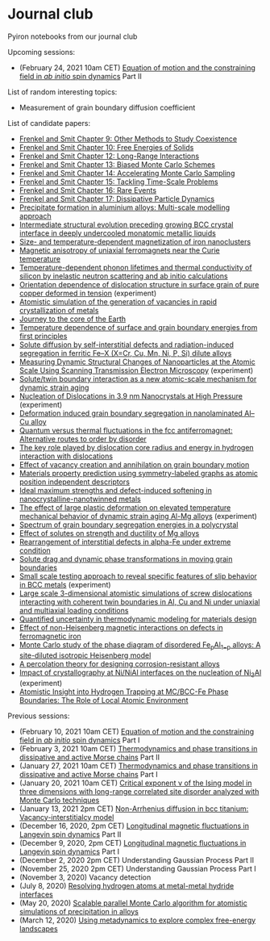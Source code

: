 # Journal club
Pyiron notebooks from our journal club

Upcoming sessions:

- (February 24, 2021 10am CET) [Equation of motion and the constraining field in *ab initio* spin dynamics](https://journals.aps.org/prb/abstract/10.1103/PhysRevB.102.214407) Part II

List of random interesting topics:

- Measurement of grain boundary diffusion coefficient

List of candidate papers:

- [Frenkel and Smit Chapter 9: Other Methods to Study Coexistence](https://www.sciencedirect.com/book/9780122673511/understanding-molecular-simulation)
- [Frenkel and Smit Chapter 10: Free Energies of Solids](https://www.sciencedirect.com/book/9780122673511/understanding-molecular-simulation)
- [Frenkel and Smit Chapter 12: Long-Range Interactions](https://www.sciencedirect.com/book/9780122673511/understanding-molecular-simulation)
- [Frenkel and Smit Chapter 13: Biased Monte Carlo Schemes](https://www.sciencedirect.com/book/9780122673511/understanding-molecular-simulation)
- [Frenkel and Smit Chapter 14: Accelerating Monte Carlo Sampling](https://www.sciencedirect.com/book/9780122673511/understanding-molecular-simulation)
- [Frenkel and Smit Chapter 15: Tackling Time-Scale Problems](https://www.sciencedirect.com/book/9780122673511/understanding-molecular-simulation)
- [Frenkel and Smit Chapter 16: Rare Events](https://www.sciencedirect.com/book/9780122673511/understanding-molecular-simulation)
- [Frenkel and Smit Chapter 17: Dissipative Particle Dynamics](https://www.sciencedirect.com/book/9780122673511/understanding-molecular-simulation)
- [Precipitate formation in aluminium alloys: Multi-scale modelling approach](https://www.sciencedirect.com/science/article/pii/S1359645420303979)
- [Intermediate structural evolution preceding growing BCC crystal interface in deeply undercooled monatomic metallic liquids](https://www.sciencedirect.com/science/article/pii/S1359645420308740)
- [Size- and temperature-dependent magnetization of iron nanoclusters](https://journals.aps.org/prb/abstract/10.1103/PhysRevB.102.184426)
- [Magnetic anisotropy of uniaxial ferromagnets near the Curie temperature](https://journals.aps.org/prb/abstract/10.1103/PhysRevB.102.174436)
- [Temperature-dependent phonon lifetimes and thermal conductivity of silicon by inelastic neutron scattering and ab initio calculations](https://journals.aps.org/prb/abstract/10.1103/PhysRevB.102.174311)
- [Orientation dependence of dislocation structure in surface grain of pure copper deformed in tension](https://www.sciencedirect.com/science/article/pii/S1359645420308910) (experiment)
- [Atomistic simulation of the generation of vacancies in rapid crystallization of metals](https://www.sciencedirect.com/science/article/pii/S135964542030882X)
- [Journey to the core of the Earth](https://www.nature.com/articles/s41578-020-0211-3)
- [Temperature dependence of surface and grain boundary energies from first principles](https://journals.aps.org/prb/abstract/10.1103/PhysRevB.101.174103)
- [Solute diffusion by self-interstitial defects and radiation-induced segregation in ferritic Fe–X (X=Cr, Cu, Mn, Ni, P, Si) dilute alloys](https://www.sciencedirect.com/science/article/pii/S1359645420302251)
- [Measuring Dynamic Structural Changes of Nanoparticles at the Atomic Scale Using Scanning Transmission Electron Microscopy](https://journals.aps.org/prl/abstract/10.1103/PhysRevLett.124.106105) (experiment)
- [Solute/twin boundary interaction as a new atomic-scale mechanism for dynamic strain aging](https://www.sciencedirect.com/science/article/pii/S1359645420300926)
- [Nucleation of Dislocations in 3.9 nm Nanocrystals at High Pressure](https://journals.aps.org/prl/abstract/10.1103/PhysRevLett.124.106104) (experiment)
- [Deformation induced grain boundary segregation in nanolaminated Al–Cu alloy](https://www.sciencedirect.com/science/article/pii/S1359645419306986)
- [Quantum versus thermal fluctuations in the fcc antiferromagnet: Alternative routes to order by disorder](https://journals.aps.org/prb/abstract/10.1103/PhysRevB.102.220405)
- [The key role played by dislocation core radius and energy in hydrogen interaction with dislocations](https://www.sciencedirect.com/science/article/abs/pii/S1359645419308729)
- [Effect of vacancy creation and annihilation on grain boundary motion](https://www.sciencedirect.com/science/article/abs/pii/S1359645419307839)
- [Materials property prediction using symmetry-labeled graphs as atomic position independent descriptors](https://journals.aps.org/prb/abstract/10.1103/PhysRevB.100.104114)
- [Ideal maximum strengths and defect-induced softening in nanocrystalline-nanotwinned metals](https://www.nature.com/articles/s41563-019-0484-3)
- [The effect of large plastic deformation on elevated temperature mechanical behavior of dynamic strain aging Al-Mg alloys](https://www.sciencedirect.com/science/article/abs/pii/S1359645419306147) (experiment)
- [Spectrum of grain boundary segregation energies in a polycrystal](https://www.sciencedirect.com/science/article/abs/pii/S135964541930624X)
- [Effect of solutes on strength and ductility of Mg alloys](https://www.sciencedirect.com/science/article/abs/pii/S1359645419306081)
- [Rearrangement of interstitial defects in alpha-Fe under extreme condition](https://www.sciencedirect.com/science/article/abs/pii/S1359645419305877)
- [Solute drag and dynamic phase transformations in moving grain boundaries](https://www.sciencedirect.com/science/article/abs/pii/S135964541930566X)
- [Small scale testing approach to reveal specific features of slip behavior in BCC metals](https://www.sciencedirect.com/science/article/abs/pii/S1359645419303155) (experiment)
- [Large scale 3-dimensional atomistic simulations of screw dislocations interacting with coherent twin boundaries in Al, Cu and Ni under uniaxial and multiaxial loading conditions](https://www.sciencedirect.com/science/article/pii/S1359645419303076)
- [Quantified uncertainty in thermodynamic modeling for materials design](https://www.sciencedirect.com/science/article/abs/pii/S1359645419302915)
- [Effect of non-Heisenberg magnetic interactions on defects in ferromagnetic iron](https://journals.aps.org/prb/abstract/10.1103/PhysRevB.102.224106)
- [Monte Carlo study of the phase diagram of disordered Fe<sub>p</sub>Al<sub>1−p</sub> alloys: A site-diluted isotropic Heisenberg model](https://journals.aps.org/prb/abstract/10.1103/PhysRevB.103.024446)
- [A percolation theory for designing corrosion-resistant alloys](https://www.nature.com/articles/s41563-021-00920-9)
- [Impact of crystallography at Ni/NiAl interfaces on the nucleation of Ni<sub>3</sub>Al](https://www.sciencedirect.com/science/article/abs/pii/S1359645421000938) (experiment)
- [Atomistic Insight into Hydrogen Trapping at MC/BCC-Fe Phase Boundaries: The Role of Local Atomic Environment](https://www.sciencedirect.com/science/article/abs/pii/S1359645421001245)

Previous sessions:

- (February 10, 2021 10am CET) [Equation of motion and the constraining field in *ab initio* spin dynamics](https://journals.aps.org/prb/abstract/10.1103/PhysRevB.102.214407) Part I
- (February 3, 2021 10am CET) [Thermodynamics and phase transitions in dissipative and active Morse chains](https://link.springer.com/article/10.1140/epjb/e2005-00151-2) Part II
- (January 27, 2021 10am CET) [Thermodynamics and phase transitions in dissipative and active Morse chains](https://link.springer.com/article/10.1140/epjb/e2005-00151-2) Part I
- (January 20, 2021 10am CET) [Critical exponent ν of the Ising model in three dimensions with long-range correlated site disorder analyzed with Monte Carlo techniques](https://journals.aps.org/prb/abstract/10.1103/PhysRevB.102.174206)
- (January 13, 2021 2pm CET) [Non-Arrhenius diffusion in bcc titanium: Vacancy-interstitialcy model](https://journals.aps.org/prb/abstract/10.1103/PhysRevB.102.184110)
- (December 16, 2020, 2pm CET) [Longitudinal magnetic fluctuations in Langevin spin dynamics](https://journals.aps.org/prb/abstract/10.1103/PhysRevB.86.054416) Part II
- (December 9, 2020, 2pm CET) [Longitudinal magnetic fluctuations in Langevin spin dynamics](https://journals.aps.org/prb/abstract/10.1103/PhysRevB.86.054416) Part I
- (December 2, 2020 2pm CET) Understanding Gaussian Process Part II
- (November 25, 2020 2pm CET) Understanding Gaussian Process Part I
- (November 3, 2020) Vacancy detection
- (July 8, 2020) [Resolving hydrogen atoms at metal-metal hydride interfaces](https://advances.sciencemag.org/content/6/5/eaay4312)
- (May 20, 2020) [Scalable parallel Monte Carlo algorithm for atomistic simulations of precipitation in alloys](https://journals.aps.org/prb/abstract/10.1103/PhysRevB.85.184203)
- (March 12, 2020) [Using metadynamics to explore complex free-energy landscapes](https://www.nature.com/articles/s42254-020-0153-0)
